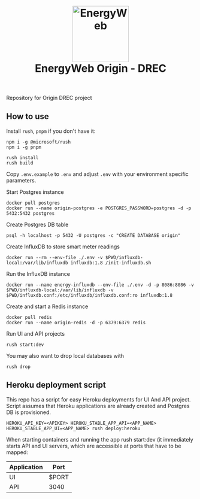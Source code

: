 <h1 align="center">
  <br>
  <a href="https://www.energyweb.org/"><img src="https://www.energyweb.org/wp-content/uploads/2019/04/logo-brand.png" alt="EnergyWeb" width="150"></a>
  <br>
  EnergyWeb Origin - DREC
  <br>
  <br>
</h1>

Repository for Origin DREC project

## How to use

Install `rush`, `pnpm` if you don't have it:

```
npm i -g @microsoft/rush
npm i -g pnpm
```

```
rush install
rush build
```

Copy `.env.example` to `.env` and adjust `.env` with your environment specific parameters.

Start Postgres instance

```
docker pull postgres
docker run --name origin-postgres -e POSTGRES_PASSWORD=postgres -d -p 5432:5432 postgres
```

Create Postgres DB table

```
psql -h localhost -p 5432 -U postgres -c "CREATE DATABASE origin"
```

Create InfluxDB to store smart meter readings

```
docker run --rm --env-file ./.env -v $PWD/influxdb-local:/var/lib/influxdb influxdb:1.8 /init-influxdb.sh
```

Run the InfluxDB instance

```
docker run --name energy-influxdb --env-file ./.env -d -p 8086:8086 -v $PWD/influxdb-local:/var/lib/influxdb -v $PWD/influxdb.conf:/etc/influxdb/influxdb.conf:ro influxdb:1.8
```

Create and start a Redis instance

```
docker pull redis
docker run --name origin-redis -d -p 6379:6379 redis
```

Run UI and API projects

```
rush start:dev
```

You may also want to drop local databases with

```
rush drop
```

## Heroku deployment script

This repo has a script for easy Heroku deployments for UI And API project. Script assumes that Heroku applications are already created and Postgres DB is provisioned.

```
HEROKU_API_KEY=<APIKEY> HEROKU_STABLE_APP_API=<APP_NAME> HEROKU_STABLE_APP_UI=<APP_NAME> rush deploy:heroku
```

When starting containers and running the app rush start:dev (it immediately starts API and UI servers, which are accessible at ports that have to be mapped:

| Application | Port  |
| ----------- | ----- |
| UI          | $PORT |
| API         | 3040  |

